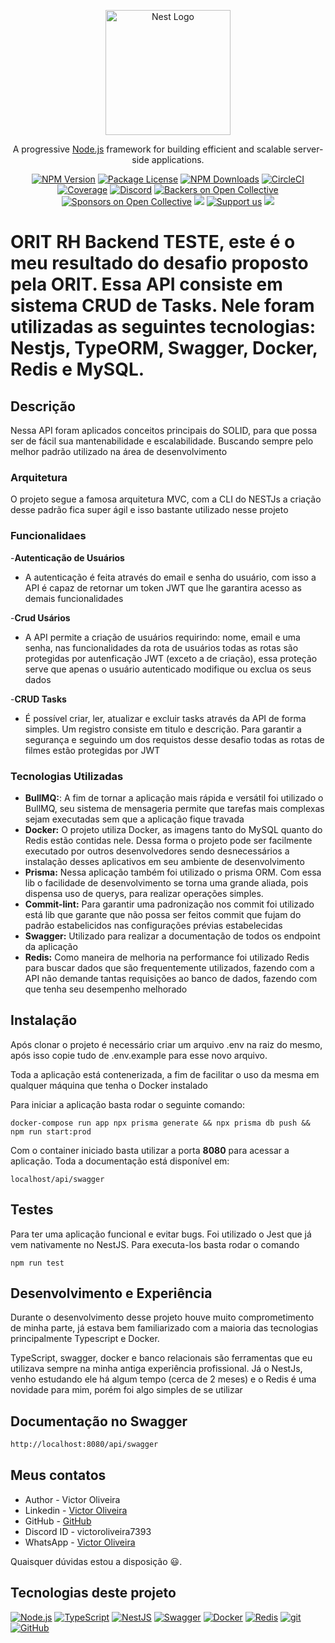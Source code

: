 <p align="center">
  <a href="http://nestjs.com/" target="blank"><img src="https://nestjs.com/img/logo-small.svg" width="200" alt="Nest Logo" /></a>
</p>

[circleci-image]: https://img.shields.io/circleci/build/github/nestjs/nest/master?token=abc123def456
[circleci-url]: https://circleci.com/gh/nestjs/nest

  <p align="center">A progressive <a href="http://nodejs.org" target="_blank">Node.js</a> framework for building efficient and scalable server-side applications.</p>
    <p align="center">
<a href="https://www.npmjs.com/~nestjscore" target="_blank"><img src="https://img.shields.io/npm/v/@nestjs/core.svg" alt="NPM Version" /></a>
<a href="https://www.npmjs.com/~nestjscore" target="_blank"><img src="https://img.shields.io/npm/l/@nestjs/core.svg" alt="Package License" /></a>
<a href="https://www.npmjs.com/~nestjscore" target="_blank"><img src="https://img.shields.io/npm/dm/@nestjs/common.svg" alt="NPM Downloads" /></a>
<a href="https://circleci.com/gh/nestjs/nest" target="_blank"><img src="https://img.shields.io/circleci/build/github/nestjs/nest/master" alt="CircleCI" /></a>
<a href="https://coveralls.io/github/nestjs/nest?branch=master" target="_blank"><img src="https://coveralls.io/repos/github/nestjs/nest/badge.svg?branch=master#9" alt="Coverage" /></a>
<a href="https://discord.gg/G7Qnnhy" target="_blank"><img src="https://img.shields.io/badge/discord-online-brightgreen.svg" alt="Discord"/></a>
<a href="https://opencollective.com/nest#backer" target="_blank"><img src="https://opencollective.com/nest/backers/badge.svg" alt="Backers on Open Collective" /></a>
<a href="https://opencollective.com/nest#sponsor" target="_blank"><img src="https://opencollective.com/nest/sponsors/badge.svg" alt="Sponsors on Open Collective" /></a>
  <a href="https://paypal.me/kamilmysliwiec" target="_blank"><img src="https://img.shields.io/badge/Donate-PayPal-ff3f59.svg"/></a>
    <a href="https://opencollective.com/nest#sponsor"  target="_blank"><img src="https://img.shields.io/badge/Support%20us-Open%20Collective-41B883.svg" alt="Support us"></a>
  <a href="https://twitter.com/nestframework" target="_blank"><img src="https://img.shields.io/twitter/follow/nestframework.svg?style=social&label=Follow"></a>
</p> 

# ORIT RH Backend TESTE, este é o meu resultado do desafio proposto pela ORIT. Essa API consiste em sistema CRUD de Tasks. Nele foram utilizadas as seguintes tecnologias: Nestjs, TypeORM, Swagger, Docker, Redis e MySQL.

## Descrição 
Nessa API foram aplicados conceitos principais do SOLID, para que possa ser de fácil sua mantenabilidade e escalabilidade. Buscando sempre pelo melhor padrão utilizado na área de desenvolvimento

### Arquitetura
O projeto segue a famosa arquitetura MVC, com a CLI do NESTJs a criação desse padrão fica super ágil e isso bastante utilizado nesse projeto 

### Funcionalidaes

-**Autenticação de Usuários**
  - A autenticação é feita através do email e senha do usuário, com isso a API é capaz de retornar um token JWT que lhe garantira acesso as demais funcionalidades

-**Crud Usários**
  - A API permite a criação de usuários requirindo: nome, email e uma senha, nas funcionalidades da rota de usuários todas as rotas são protegidas por autenficação JWT (exceto a de criação), essa proteção serve que apenas o usuário autenticado modifique ou exclua os seus dados

-**CRUD Tasks**
  - É possível criar, ler, atualizar e excluir tasks através da API de forma simples. Um registro consiste em titulo e descrição. Para garantir a segurança e seguindo um dos requistos desse desafio todas as rotas de filmes estão protegidas por JWT


### Tecnologias Utilizadas

- **BullMQ:**: A fim de tornar a aplicação mais rápida e versátil foi utilizado o BullMQ, seu sistema de mensageria permite que tarefas mais complexas sejam executadas sem que a aplicação fique travada
- **Docker:** O projeto utiliza Docker, as imagens tanto do MySQL quanto do Redis estão contidas nele. Dessa forma o projeto pode ser facilmente executado por outros desenvolvedores sendo desnecessários a instalação desses aplicativos em seu ambiente de desenvolvimento
- **Prisma:** Nessa aplicação também foi utilizado o prisma ORM. Com essa lib o facilidade de desenvolvimento se torna uma grande aliada, pois dispensa uso de querys, para realizar operações simples.
- **Commit-lint:** Para garantir uma padronização nos commit foi utilizado está lib que garante que não possa ser feitos commit que fujam do padrão estabelicidos nas configurações prévias estabelecidas 
- **Swagger:** Utilizado para realizar a documentação de todos os endpoint da aplicação
- **Redis:** Como maneira de melhoria na performance foi utilizado Redis para buscar dados que são frequentemente utilizados, fazendo com a API não demande tantas requisições ao banco de dados, fazendo com que tenha seu desempenho melhorado

## Instalação

Após clonar o projeto é necessário criar um arquivo .env na raiz do mesmo, após isso copie tudo de .env.example para esse novo arquivo.

Toda a aplicação está contenerizada, a fim de facilitar o uso da mesma em qualquer máquina que tenha o Docker instalado

Para iniciar a aplicação basta rodar o seguinte comando:

```
docker-compose run app npx prisma generate && npx prisma db push && npm run start:prod
```

Com o container iniciado basta utilizar a porta **8080** para acessar a aplicação.
Toda a documentação está disponível em:

```
localhost/api/swagger
```

## Testes
 Para ter uma aplicação funcional e evitar bugs. Foi utilizado o Jest que já vem nativamente no NestJS.
 Para executa-los basta rodar o comando
 ```
 npm run test
 ```

## Desenvolvimento e Experiência
Durante o desenvolvimento desse projeto houve muito comprometimento de minha parte, já estava bem familiarizado com a maioria das tecnologias principalmente Typescript e Docker.

TypeScript, swagger, docker e banco relacionais são ferramentas que eu utilizava sempre na minha antiga experiência profissional. Já o NestJs, venho estudando ele há algum tempo (cerca de 2 meses) e o Redis é uma novidade para mim, porém foi algo simples de se utilizar

## Documentação no Swagger
```bash
http://localhost:8080/api/swagger
```

## Meus contatos

- Author - Victor Oliveira
- Linkedin - [Victor Oliveira](https://www.linkedin.com/in/victor-oliveira-7a5a94103/)
- GitHub - [GitHub](https://github.com/ovitor38)
- Discord ID - victoroliveira7393
- WhatsApp - [Victor Oliveira](https://wa.me/qr/LPRKOV2PPKMDC1)

Quaisquer dúvidas estou a disposição 😃.
##  Tecnologias deste projeto

[![Node.js](https://img.shields.io/badge/-Node.js-339933?style=flat-square&logo=node.js&logoColor=white)](https://nodejs.org/)
[![TypeScript](https://img.shields.io/badge/-TypeScript-007ACC?style=flat-square&logo=typescript&logoColor=white)](https://www.typescriptlang.org/)
[![NestJS](https://img.shields.io/badge/-NestJS-E0234E?style=flat-square&logo=nestjs&logoColor=white)](https://nestjs.com/)
[![Swagger](https://img.shields.io/badge/-Swagger-85EA2D?style=flat-square&logo=swagger&logoColor=black)](https://swagger.io/)
[![Docker](https://img.shields.io/badge/-Docker-2496ED?style=flat-square&logo=docker&logoColor=white)](https://www.docker.com/)
[![Redis](https://img.shields.io/badge/-Redis-DC382D?style=flat-square&logo=redis&logoColor=white)](https://redis.io/)
[![git](https://img.shields.io/badge/-git-F05032?style=flat-square&logo=git&logoColor=white)](https://git-scm.com/)
[![GitHub](https://img.shields.io/badge/-GitHub-181717?style=flat-square&logo=github&logoColor=white)](https://github.com/)
